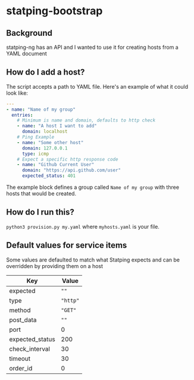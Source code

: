# statping-bootstrap

## Background

statping-ng has an API and I wanted to use it for creating hosts from a YAML document

## How do I add a host?

The script accepts a path to YAML file. Here's an example of what it could look like:

```yaml
---
- name: "Name of my group"
  entries:
    # Minimum is name and domain, defaults to http check
    - name: "A host I want to add"
      domain: localhost
    # Ping Example
    - name: "Some other host"
      domain: 127.0.0.1
      type: icmp
    # Expect a specific http response code
    - name: "Github Current User"
      domain: "https://api.github.com/user"
      expected_status: 401
```

The example block defines a group called `Name of my group` with three hosts that would be created.

## How do I run this?

`python3 provision.py my.yaml` where `myhosts.yaml` is your file.


## Default values for service items

Some values are defaulted to match what Statping expects and can be overridden by providing them on a host

|Key|Value|
|--|--|
|expected|`""`|
|type|`"http"`|
|method|`"GET"`|
|post_data|`""`|
|port|0|
|expected_status|200|
|check_interval|30|
|timeout|30|
|order_id|0|
